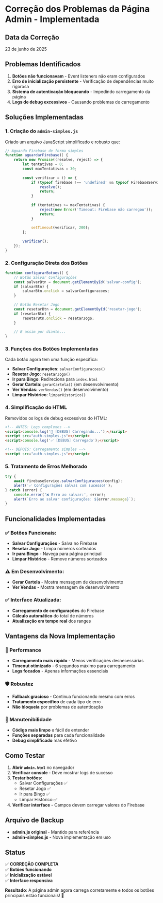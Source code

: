 # Correção dos Problemas da Página Admin - Implementada

## Data da Correção
23 de junho de 2025

## Problemas Identificados
1. **Botões não funcionavam** - Event listeners não eram configurados
2. **Erro de inicialização persistente** - Verificação de dependências muito rigorosa
3. **Sistema de autenticação bloqueando** - Impedindo carregamento da página
4. **Logs de debug excessivos** - Causando problemas de carregamento

## Soluções Implementadas

### 1. Criação do `admin-simples.js`
Criado um arquivo JavaScript simplificado e robusto que:

```javascript
// Aguarda Firebase de forma simples
function aguardarFirebase() {
    return new Promise((resolve, reject) => {
        let tentativas = 0;
        const maxTentativas = 30;
        
        const verificar = () => {
            if (typeof firebase !== 'undefined' && typeof FirebaseService !== 'undefined') {
                resolve();
                return;
            }
            
            if (tentativas >= maxTentativas) {
                reject(new Error('Timeout: Firebase não carregou'));
                return;
            }
            
            setTimeout(verificar, 200);
        };
        
        verificar();
    });
}
```

### 2. Configuração Direta dos Botões
```javascript
function configurarBotoes() {
    // Botão Salvar Configurações
    const salvarBtn = document.getElementById('salvar-config');
    if (salvarBtn) {
        salvarBtn.onclick = salvarConfiguracoes;
    }
    
    // Botão Resetar Jogo
    const resetarBtn = document.getElementById('resetar-jogo');
    if (resetarBtn) {
        resetarBtn.onclick = resetarJogo;
    }
    
    // E assim por diante...
}
```

### 3. Funções dos Botões Implementadas
Cada botão agora tem uma função específica:

- **Salvar Configurações**: `salvarConfiguracoes()`
- **Resetar Jogo**: `resetarJogo()`
- **Ir para Bingo**: Redireciona para `index.html`
- **Gerar Cartela**: `gerarCartela()` (em desenvolvimento)
- **Ver Vendas**: `verVendas()` (em desenvolvimento)
- **Limpar Histórico**: `limparHistorico()`

### 4. Simplificação do HTML
Removidos os logs de debug excessivos do HTML:

```html
<!-- ANTES: Logs complexos -->
<script>console.log('🔄 [DEBUG] Carregando...');</script>
<script src="auth-simples.js"></script>
<script>console.log('✅ [DEBUG] Carregado');</script>

<!-- DEPOIS: Carregamento simples -->
<script src="auth-simples.js"></script>
```

### 5. Tratamento de Erros Melhorado
```javascript
try {
    await firebaseService.salvarConfiguracoes(config);
    alert('✅ Configurações salvas com sucesso!');
} catch (error) {
    console.error('❌ Erro ao salvar:', error);
    alert(`Erro ao salvar configurações: ${error.message}`);
}
```

## Funcionalidades Implementadas

### ✅ Botões Funcionais:
- **Salvar Configurações** - Salva no Firebase
- **Resetar Jogo** - Limpa números sorteados
- **Ir para Bingo** - Navega para página principal
- **Limpar Histórico** - Remove números sorteados

### ⚠️ Em Desenvolvimento:
- **Gerar Cartela** - Mostra mensagem de desenvolvimento
- **Ver Vendas** - Mostra mensagem de desenvolvimento

### ✅ Interface Atualizada:
- **Carregamento de configurações** do Firebase
- **Cálculo automático** do total de números
- **Atualização em tempo real** dos ranges

## Vantagens da Nova Implementação

### 🚀 Performance
- **Carregamento mais rápido** - Menos verificações desnecessárias
- **Timeout otimizado** - 6 segundos máximo para carregamento
- **Logs focados** - Apenas informações essenciais

### 🛡️ Robustez
- **Fallback gracioso** - Continua funcionando mesmo com erros
- **Tratamento específico** de cada tipo de erro
- **Não bloqueia** por problemas de autenticação

### 🔧 Manutenibilidade
- **Código mais limpo** e fácil de entender
- **Funções separadas** para cada funcionalidade
- **Debug simplificado** mas efetivo

## Como Testar

1. **Abrir `admin.html`** no navegador
2. **Verificar console** - Deve mostrar logs de sucesso
3. **Testar botões**:
   - Salvar Configurações ✅
   - Resetar Jogo ✅  
   - Ir para Bingo ✅
   - Limpar Histórico ✅
4. **Verificar interface** - Campos devem carregar valores do Firebase

## Arquivo de Backup
- **admin.js original** - Mantido para referência
- **admin-simples.js** - Nova implementação em uso

## Status
✅ **CORREÇÃO COMPLETA**  
✅ **Botões funcionando**  
✅ **Inicialização estável**  
✅ **Interface responsiva**  

**Resultado**: A página admin agora carrega corretamente e todos os botões principais estão funcionais! 🎯
